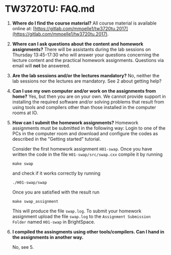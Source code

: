 # TW3720TU: FAQ.md


1.  **Where do I find the course material?**
    All course material is available online at:
    [https://gitlab.com/mmoelle1/tw3720tu.2017](https://gitlab.com/mmoelle1/tw3720tu.2017).


2.  **Where can I ask questions about the content and homework assignments?**
    There will be assistants during the lab sessions on Thursday
    13:45-17:30 who will answer your questions concerning the
    lecture content and the practical homework assignments.
    Questions via email will **not** be answered.

3.  **Are the lab sessions and/or the lectures mandatory?**
    No, neither the lab sessions nor the lectures are
    mandatory. See 2 about getting help?

4.  **Can I use my own computer and/or work on the assignments from home?**
    Yes, but then you are on your own. We cannot provide support in
    installing the required software and/or solving problems that
    result from using tools and compilers other than those installed
    in the computer rooms at IO.

5.  **How can I submit the homework assignments?**
    Homework assignments must be submitted in the following way: Login
    to one of the PCs in the computer room and download and
    configure the codes as described in the "Getting started"
    tutorial.
    
    Consider the first homework assignment `H01-swap`. Once you have
    written the code in the file `H01-swap/src/swap.cxx` compile it by
    running
    ```
    make swap
    ```
    and check if it works correctly by running
    ```
    ./H01-swap/swap
    ```
    Once you are satisfied with the result run
    ```
    make swap_assignment
    ```
    This will produce the file `swap.log`.
    To submit your homework assignment upload the file `swap.log` to the 
    `Assignment Submission Folder` named `H01-swap` in BrightSpace.

6.  **I compiled the assingments using other tools/compilers. Can I
    hand in the assignments in another way.**

    No, see 5.
    

